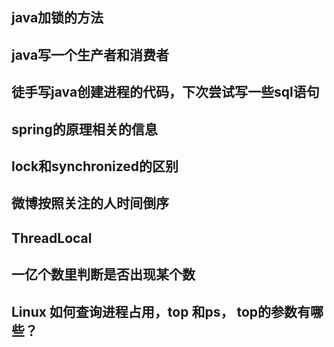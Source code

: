 ## java加锁的方法
## java写一个生产者和消费者
## 徒手写java创建进程的代码，下次尝试写一些sql语句
## spring的原理相关的信息
## lock和synchronized的区别

## 微博按照关注的人时间倒序

## ThreadLocal

## 一亿个数里判断是否出现某个数

## Linux 如何查询进程占用，top 和ps， top的参数有哪些？

## 

